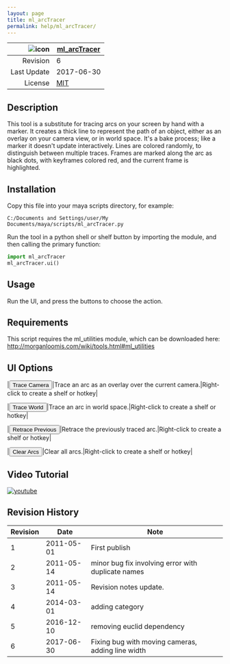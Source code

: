 ```yaml
---
layout: page
title: ml_arcTracer
permalink: help/ml_arcTracer/
---
```


| ![icon](https://raw.githubusercontent.com/morganloomis/ml_tools/master/icons//ml_arcTracer.png) | [ml_arcTracer](https://raw.githubusercontent.com/morganloomis/ml_tools/master/ml_arcTracer.py) |
|---:|---|
| Revision | 6 |
| Last Update | 2017-06-30 |
| License | [MIT](https://opensource.org/licenses/MIT) |

## Description

 This tool is a substitute for tracing arcs on your screen by hand with a marker. It creates a thick line to represent the path of an object, either as an overlay on your camera view, or in world space. It's a bake process; like a marker it doesn't update interactively. Lines are colored randomly, to distinguish between multiple traces. Frames are marked along the arc as black dots, with keyframes colored red, and the current frame is highlighted.

## Installation

Copy this file into your maya scripts directory, for example:

`C:/Documents and Settings/user/My Documents/maya/scripts/ml_arcTracer.py`

Run the tool in a python shell or shelf button by importing the module, 
and then calling the primary function:

```python
import ml_arcTracer
ml_arcTracer.ui()
```

## Usage

 Run the UI, and press the buttons to choose the action.

## Requirements

 This script requires the ml_utilities module, which can be downloaded here: http://morganloomis.com/wiki/tools.html#ml_utilities

## UI Options


|<button type="button">Trace Camera</button>|Trace an arc as an overlay over the current camera.|Right-click to create a shelf or hotkey|

|<button type="button">Trace World</button>|Trace an arc in world space.|Right-click to create a shelf or hotkey|

|<button type="button">Retrace Previous</button>|Retrace the previously traced arc.|Right-click to create a shelf or hotkey|

|<button type="button">Clear Arcs</button>|Clear all arcs.|Right-click to create a shelf or hotkey|

## Video Tutorial
[![youtube](http://img.youtube.com/vi/xLA1aglvPYM/0.jpg)](http://www.youtube.com/watch?v=xLA1aglvPYM)
## Revision History

| Revision | Date | Note|
|---|---|---|
|1|2011-05-01|First publish|
|2|2011-05-14|minor bug fix involving error with duplicate names|
|3|2011-05-14|Revision notes update.|
|4|2014-03-01|adding category|
|5|2016-12-10|removing euclid dependency|
|6|2017-06-30|Fixing bug with moving cameras, adding line width|
